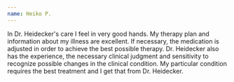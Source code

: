 ```yaml
---
name: Heiko P.
---
```


In Dr. Heidecker's care I feel in very good hands. My therapy plan and information about my illness are excellent.
If necessary, the medication is adjusted in order to achieve the best possible therapy.
Dr. Heidecker also has the experience, the necessary clinical judgment and sensitivity to recognize possible changes in the clinical condition.
My particular condition requires the best treatment and I get that from Dr. Heidecker.